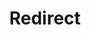 ﻿---
layout: src/layouts/Redirect.astro
title: Redirect
redirect: /docs/octopus-rest-api/examples/deployment-targets/delete-machines-by-role
pubDate:  2023-01-01
navSearch: false
navSitemap: false
navMenu: false
---

